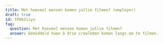 ```yaml
---
title: Met hoeveel mensen komen jullie filmen? (employer)
draft: true
id: tP0k2iiyu
faq:
  question: Met hoeveel mensen komen jullie filmen?
  answer: Gemiddeld twee à drie crewleden komen langs om te filmen.
---
```


